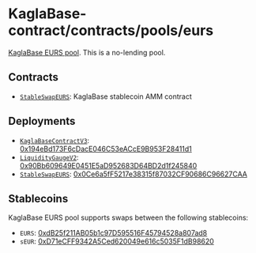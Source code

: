 # KaglaBase-contract/contracts/pools/eurs

[KaglaBase EURS pool](https://www.KaglaBase.fi/eurs). This is a no-lending pool.

## Contracts

* [`StableSwapEURS`](StableSwapEURS.vy): KaglaBase stablecoin AMM contract

## Deployments

* [`KaglaBaseContractV3`](../../tokens/KaglaTokenV3.vy): [0x194eBd173F6cDacE046C53eACcE9B953F28411d1](https://etherscan.io/address/0x194eBd173F6cDacE046C53eACcE9B953F28411d1)
* [`LiquidityGaugeV2`](https://github.com/KaglaBasefi/KaglaBase-dao-contracts/blob/master/contracts/gauges/LiquidityGaugeV2.vy): [0x90Bb609649E0451E5aD952683D64BD2d1f245840](https://etherscan.io/address/0x90Bb609649E0451E5aD952683D64BD2d1f245840)
* [`StableSwapEURS`](StableSwapEURS.vy): [0x0Ce6a5fF5217e38315f87032CF90686C96627CAA](https://etherscan.io/address/0x0Ce6a5fF5217e38315f87032CF90686C96627CAA)

## Stablecoins

KaglaBase EURS pool supports swaps between the following stablecoins:

* `EURS`: [0xdB25f211AB05b1c97D595516F45794528a807ad8](https://etherscan.io/address/0xdB25f211AB05b1c97D595516F45794528a807ad8)
* `sEUR`: [0xD71eCFF9342A5Ced620049e616c5035F1dB98620](https://etherscan.io/address/0xD71eCFF9342A5Ced620049e616c5035F1dB98620)
